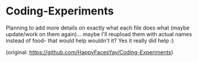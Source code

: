 # Coding-Experiments

Planning to add more details on exactly what each file does what (maybe update/work on them again)... maybe I'll reupload them with actual names instead of food- that would help wouldn't it? Yes it really did help :)

(original: https://github.com/HappyFacesYay/Coding-Experiments)
